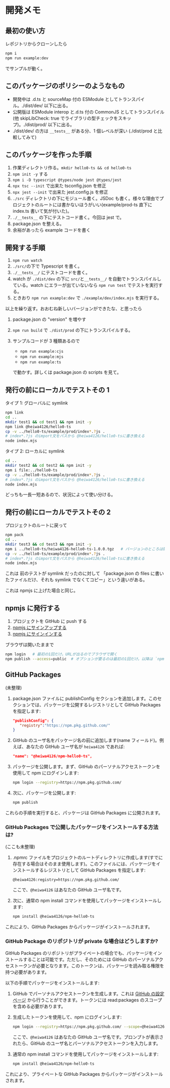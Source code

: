 # 開発メモ

## 最初の使い方

レポジトリからクローンしたら

```sh
npm i
npm run example:dev
```

でサンプルが動く。

## このパッケージのポリシーのようなもの

- 開発中は .d.ts と sourceMap 付の ESModule としてトランスパイル。./dist/dev/ 以下に出る。
- 公開版は ESModule interop と.d.ts 付の CommonJS としてトランスパイル (他 skipLibCheck: true でライブラリの型チェックをスキップ)。./dist/prod/ 以下に出る。
- ./dist/dev/ の方は `__tests__` がある分、1 個レベルが深い (./dist/prod と比較してみて)

## このパッケージを作った手順

1. 作業ディレクトリ作る。`mkdir hello0-ts && cd hello0-ts`
1. `npm init -y` する
1. `npm i -D typescript @types/node jest @types/jest`
1. `npx tsc --init` で出来た tsconfig.json を修正
1. `npx jest --init` で出来た jest.config.js を修正
1. `./src` ディレクトリの下にモジュール書く。JSDoc も書く。様々な理由でプロジェクトのルートには書かないほうがいい(example/prod-ts 直下に index.ts 書いて気が付いた)。
1. `./__tests__` の下にテストコード書く。今回は jest で。
1. package.json を整える。
1. 余裕があったら example コードを書く

## 開発する手順

1. `npm run watch`
1. `./src/`の下で Typescript を書く。
1. `./__tests__/` にテストコードを書く。
1. watch が `./dist/dev` の下に `src/`と`__tests__/` を自動でトランスパイルしている。watch にエラーが出ていないなら `npm run test` でテストを実行する。
1. ときおり `npm run example:dev` で `./example/dev/index.mjs` を実行する。

以上を繰り返す。おおむね新しいバージョンができたな、と思ったら

1. package.json の "version" を増やす
1. `npm run build` で `./dist/prod` の下にトランスパイルする。
1. サンプルコードが 3 種類あるので

   - `npm run example:cjs`
   - `npm run example:mjs`
   - `npm run example:ts`

   で動かす。詳しくは package.json の scripts を見て。

## 発行の前にローカルでテストその 1

タイプ 1: グローバルに symlink

```sh
npm link
cd ..
mkdir test1 && cd test1 && npm init -y
npm link @heiwa4126/hello0-ts
cp -v ../hello0-ts/example/prod/index*.?js .
# index*.?js のimport文をパスから @heiwa4126/hello0-tsに書き換える
node index.mjs
```

タイプ 2: ローカルに symlink

```sh
cd ..
mkdir test2 && cd test2 && npm init -y
npm i file:../hello0-ts
cp -v ../hello0-ts/example/prod/index*.?js .
# index*.?js のimport文をパスから @heiwa4126/hello0-tsに書き換える
node index.mjs
```

どっちも一長一短あるので、状況によって使い分ける。

## 発行の前にローカルでテストその 2

プロジェクトのルートに戻って

```sh
npm pack
cd ..
mkdir test3 && cd test3 && npm init -y
npm i ../hello0-ts/heiwa4126-hello0-ts-1.0.0.tgz   # バージョンのところは随時変わる
cp -v ../hello0-ts/example/prod/index*.?js .
# index*.?js のimport文をパスから @heiwa4126/hello0-tsに書き換える
node index.mjs
```

これは 前のテストが symlink だったのに対して
「package.json の files に書いたファイルだけ、それも symlink でなくてコピー」という違いがある。

これは npmjs に上げた場合と同じ。

## npmjs に発行する

1. プロジェクトを GitHub に push する
1. [npmjs にサインアップする](https://www.npmjs.com/signup)
1. [npmjs にサインインする](https://www.npmjs.com/signin)

ブラウザは開いたままで

```sh
npm login   # 最初の1回だけ。URLが出るのでブラウザで開く
npm publish --access=public  # オプションが要るのは最初の1回だけ。以降は `npm publish` でOK。URLが出るのでブラウザで開く
```

## GitHub Packages

(未整理)

1. package.json ファイルに publishConfig セクションを追加します。このセクションでは、パッケージを公開するレジストリとして GitHub Packages を指定します:

   ```json
   "publishConfig": {
      "registry":"https://npm.pkg.github.com/"
   }
   ```

1. GitHub のユーザ名をパッケージ名の前に追加します(name フィールド)。例えば、あなたの GitHub ユーザ名が `heiwa4126` であれば:

   ```json
   "name": "@heiwa4126/npm-hello0-ts",
   ```

1. パッケージを公開します。まず、GitHub のパーソナルアクセストークンを使用して npm にログインします:

   ```sh
   npm login --registry=https://npm.pkg.github.com/
   ```

1. 次に、パッケージを公開します:
   ```sh
   npm publish
   ```

これらの手順を実行すると、パッケージは GitHub Packages に公開されます。

### GitHub Packages で公開したパッケージをインストールする方法は?

(ここも未整理)

1. .npmrc ファイルをプロジェクトのルートディレクトリに作成します(すでに存在する場合はそのまま使用します)。このファイルには、パッケージをインストールするレジストリとして GitHub Packages を指定します:

   ```config
   @heiwa4126:registry=https://npm.pkg.github.com/
   ```

   ここで、`@heiwa4126` はあなたの GitHub ユーザ名です。

1. 次に、通常の npm install コマンドを使用してパッケージをインストールします:

   ```sh
   npm install @heiwa4126/npm-hello0-ts
   ```

これにより、GitHub Packages からパッケージがインストールされます。

### GitHub Package のリポジトリが private な場合はどうしますか?

GitHub Packages のリポジトリがプライベートの場合でも、パッケージをインストールすることは可能です。ただし、そのためには GitHub のパーソナルアクセストークンが必要となります。このトークンは、パッケージを読み取る権限を持つ必要があります。

以下の手順でパッケージをインストールします:

1. GitHub でパーソナルアクセストークンを生成します。これは [GitHub の設定ページ](https://github.com/settings/tokens) から行うことができます。トークンには read:packages のスコープを含める必要があります。

2. 生成したトークンを使用して、npm にログインします:

   ```sh
   npm login --registry=https://npm.pkg.github.com/ --scope=@heiwa4126
   ```

   ここで、`@heiwa4126` はあなたの GitHub ユーザ名です。プロンプトが表示されたら、GitHub のユーザ名とパーソナルアクセストークンを入力します。

3. 通常の npm install コマンドを使用してパッケージをインストールします:

   ```sh
   npm install @heiwa4126/npm-hello0-ts
   ```

これにより、プライベートな GitHub Packages からパッケージがインストールされます。
